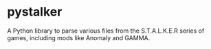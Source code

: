 # pystalker

A Python library to parse various files from the S.T.A.L.K.E.R series of games, including mods like Anomaly and GAMMA.

